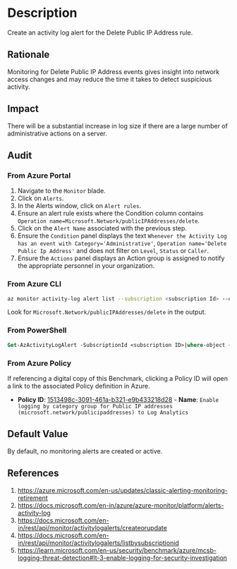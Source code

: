 # Description

Create an activity log alert for the Delete Public IP Address rule.

## Rationale

Monitoring for Delete Public IP Address events gives insight into network access changes and may reduce the time it takes to detect
suspicious activity.

## Impact

There will be a substantial increase in log size if there are a large number of administrative actions on a server.

## Audit

### From Azure Portal

1. Navigate to the `Monitor` blade.
2. Click on `Alerts`.
3. In the Alerts window, click on `Alert rules`.
4. Ensure an alert rule exists where the Condition column contains `Operation name=Microsoft.Network/publicIPAddresses/delete`.
5. Click on the `Alert Name` associated with the previous step.
6. Ensure the `Condition` panel displays the text `Whenever the Activity Log has an event with Category='Administrative'`, `Operation name='Delete Public Ip Address'` and does not filter on `Level`, `Status` or `Caller`.
7. Ensure the `Actions` panel displays an Action group is assigned to notify the appropriate personnel in your organization.

### From Azure CLI

```sh
az monitor activity-log alert list --subscription <subscription Id> --query "[].{Name:name,Enabled:enabled,Condition:condition.allOf,Actions:actions}"
```

Look for `Microsoft.Network/publicIPAddresses/delete` in the output.

### From PowerShell

```ps
Get-AzActivityLogAlert -SubscriptionId <subscription ID>|where-object {$_.ConditionAllOf.Equal -match "Microsoft.Network/publicIPAddresses/delete"}|select-object Location,Name,Enabled,ResourceGroupName,ConditionAllOf
```

### From Azure Policy

If referencing a digital copy of this Benchmark, clicking a Policy ID will open a link to the associated Policy definition in Azure.

- **Policy ID**: [1513498c-3091-461a-b321-e9b433218d28](https://portal.azure.com/#view/Microsoft_Azure_Policy/PolicyDetailBlade/definitionId/%2Fproviders%2FMicrosoft.Authorization%2FpolicyDefinitions%2F1513498c-3091-461a-b321-e9b433218d28) - **Name**: `Enable logging by category group for Public IP addresses (microsoft.network/publicipaddresses) to Log Analytics`

## Default Value

By default, no monitoring alerts are created or active.

## References

1. <https://azure.microsoft.com/en-us/updates/classic-alerting-monitoring-retirement>
2. <https://docs.microsoft.com/en-in/azure/azure-monitor/platform/alerts-activity-log>
3. <https://docs.microsoft.com/en-in/rest/api/monitor/activitylogalerts/createorupdate>
4. <https://docs.microsoft.com/en-in/rest/api/monitor/activitylogalerts/listbysubscriptionid>
5. <https://learn.microsoft.com/en-us/security/benchmark/azure/mcsb-logging-threat-detection#lt-3-enable-logging-for-security-investigation>

